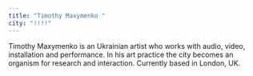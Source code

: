 ```yaml
---
title: "Timothy Maxymenko "
city: "!!!!"
---
```


Timothy Maxymenko is an Ukrainian artist who works with audio, video, installation and performance. In his art practice the city becomes an organism for research and interaction. Currently based in London, UK. 

